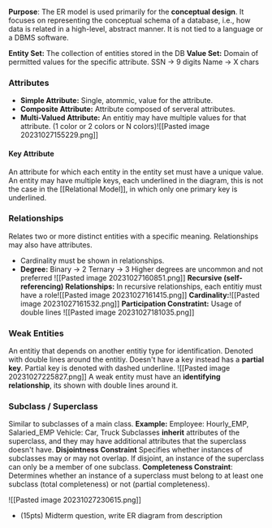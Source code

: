 **Purpose**: The ER model is used primarily for the **conceptual design**. It focuses on representing the conceptual schema of a database, i.e., how data is related in a high-level, abstract manner. It is not tied to a language or a DBMS software.

**Entity Set:** The collection of entities stored in the DB
**Value Set:** Domain of permitted values for the specific attribute.
	SSN -> 9 digits
	Name -> X chars
### Attributes
* **Simple Attribute:** Single, atommic, value for the attribute.
* **Composite Attribute:** Attribute composed of serveral attributes.
* **Multi-Valued Attribute:** An entitiy may have multiple values for that attribute. (1 color or 2 colors or N colors)![[Pasted image 20231027155229.png]]

#### Key Attribute
An attribute for which each entity in the entity set must have a unique value. An entity may have multiple keys, each underlined in the diagram, this is not the case in the [[Relational Model]], in which only one primary key is underlined.
### Relationships
Relates two or more distinct entities with a specific meaning. Relationships may also have attributes.
* Cardinality must be shown in relationships.
* **Degree:** 
	Binary -> 2
	Ternary -> 3
	Higher degrees are uncommon and not preferred
	![[Pasted image 20231027160851.png]]
**Recursive (self-referencing) Relationships:** In recursive relationships, each entitiy must have a role![[Pasted image 20231027161415.png]]
**Cardinality:**![[Pasted image 20231027161532.png]]
**Participation Constratint:** Usage of double lines
![[Pasted image 20231027181035.png]]
### Weak Entities
An entitiy that depends on another entitiy type for identification. Denoted with double lines around the entitiy. Doesn't have a key instead has a **partial key**. Partial key is denoted with dashed underline.
![[Pasted image 20231027225827.png]]
A weak entity must have an **identifying relationship**, its shown with double lines around it.

### Subclass / Superclass
Similar to subclasses of a main class.
**Example:**
	Employee: Hourly_EMP, Salaried_EMP
	Vehicle: Car, Truck
Subclasses **inherit** attributes of the superclass, and they may have additional attributes that the superclass doesn't have.
**Disjointness Constraint** Specifies whether instances of subclasses may or may not overlap. If disjoint, an instance of the superclass can only be a member of one subclass.
**Completeness Constraint**: Determines whether an instance of a superclass must belong to at least one subclass (total completeness) or not (partial completeness).


![[Pasted image 20231027230615.png]]
* (15pts) Midterm question, write ER diagram from description